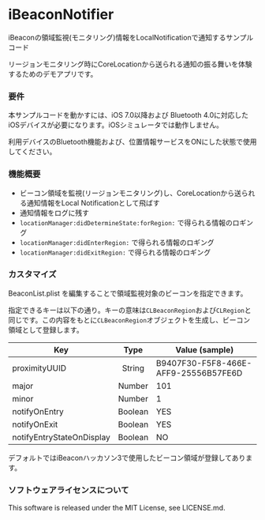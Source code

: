 iBeaconNotifier
===========

iBeaconの領域監視(モニタリング)情報をLocalNotificationで通知するサンプルコード

リージョンモニタリング時にCoreLocationから送られる通知の振る舞いを体験するためのデモアプリです。

### 要件
本サンプルコードを動かすには、iOS 7.0以降および Bluetooth 4.0に対応したiOSデバイスが必要になります。iOSシミュレータでは動作しません。

利用デバイスのBluetooth機能および、位置情報サービスをONにした状態で使用してください。

### 機能概要
* ビーコン領域を監視(リージョンモニタリング)し、CoreLocationから送られる通知情報をLocal Notificationとして飛ばす
* 通知情報をログに残す
* ```locationManager:didDetermineState:forRegion:``` で得られる情報のロギング
* ```locationManager:didEnterRegion:``` で得られる情報のロギング
* ```locationManager:didExitRegion:``` で得られる情報のロギング

### カスタマイズ
BeaconList.plist を編集することで領域監視対象のビーコンを指定できます。

指定できるキーは以下の通り。キーの意味は```CLBeaconRegion```および```CLRegion```と同じです。この内容をもとに```CLBeaconRegion```オブジェクトを生成し、ビーコン領域として登録します。


| Key                       | Type    | Value (sample)                       |
| ------------------------- |:-------:| ------------------------------------ |
| proximityUUID             | String  | B9407F30-F5F8-466E-AFF9-25556B57FE6D |
| major                     | Number  | 101                                  |
| minor                     | Number  | 1                                    |
| notifyOnEntry             | Boolean | YES                                  |
| notifyOnExit              | Boolean | YES                                  |
| notifyEntryStateOnDisplay | Boolean | NO                                   |

デフォルトではiBeaconハッカソン3で使用したビーコン領域が登録してあります。

### ソフトウェアライセンスについて
This software is released under the MIT License, see LICENSE.md.
